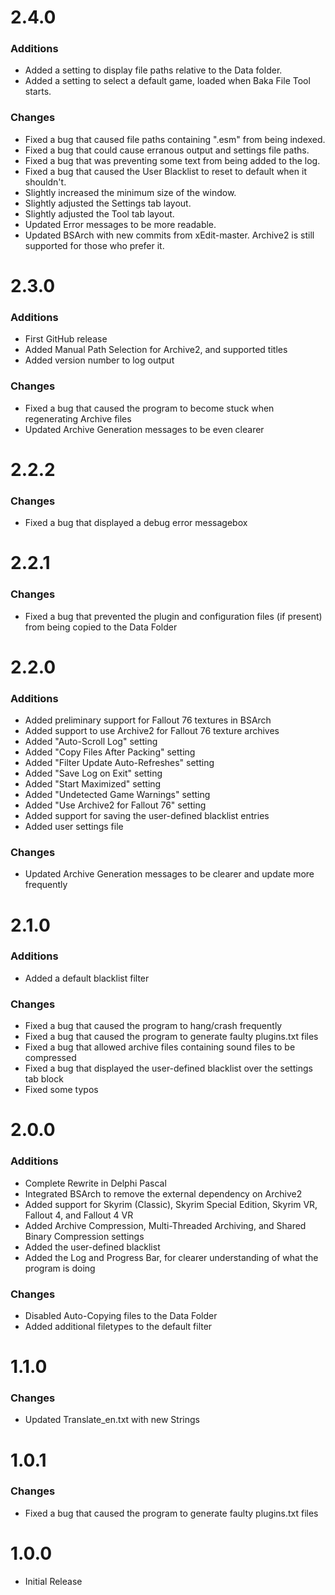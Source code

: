 # 2.4.0
### Additions
* Added a setting to display file paths relative to the Data folder.
* Added a setting to select a default game, loaded when Baka File Tool starts.
### Changes
* Fixed a bug that caused file paths containing ".esm" from being indexed.
* Fixed a bug that could cause erranous output and settings file paths.
* Fixed a bug that was preventing some text from being added to the log.
* Fixed a bug that caused the User Blacklist to reset to default when it shouldn't.
* Slightly increased the minimum size of the window.
* Slightly adjusted the Settings tab layout.
* Slightly adjusted the Tool tab layout.
* Updated Error messages to be more readable.
* Updated BSArch with new commits from xEdit-master. Archive2 is still supported for those who prefer it.

# 2.3.0
### Additions
* First GitHub release
* Added Manual Path Selection for Archive2, and supported titles
* Added version number to log output
### Changes
* Fixed a bug that caused the program to become stuck when regenerating Archive files
* Updated Archive Generation messages to be even clearer

# 2.2.2
### Changes
* Fixed a bug that displayed a debug error messagebox

# 2.2.1
### Changes
* Fixed a bug that prevented the plugin and configuration files (if present) from being copied to the Data Folder

# 2.2.0
### Additions
* Added preliminary support for Fallout 76 textures in BSArch
* Added support to use Archive2 for Fallout 76 texture archives
* Added "Auto-Scroll Log" setting
* Added "Copy Files After Packing" setting
* Added "Filter Update Auto-Refreshes" setting
* Added "Save Log on Exit" setting
* Added "Start Maximized" setting
* Added "Undetected Game Warnings" setting
* Added "Use Archive2 for Fallout 76" setting
* Added support for saving the user-defined blacklist entries
* Added user settings file
### Changes
* Updated Archive Generation messages to be clearer and update more frequently

# 2.1.0
### Additions
* Added a default blacklist filter
### Changes
* Fixed a bug that caused the program to hang/crash frequently
* Fixed a bug that caused the program to generate faulty plugins.txt files
* Fixed a bug that allowed archive files containing sound files to be compressed
* Fixed a bug that displayed the user-defined blacklist over the settings tab block
* Fixed some typos

# 2.0.0
### Additions
* Complete Rewrite in Delphi Pascal
* Integrated BSArch to remove the external dependency on Archive2
* Added support for Skyrim (Classic), Skyrim Special Edition, Skyrim VR, Fallout 4, and Fallout 4 VR
* Added Archive Compression, Multi-Threaded Archiving, and Shared Binary Compression settings
* Added the user-defined blacklist
* Added the Log and Progress Bar, for clearer understanding of what the program is doing
### Changes
* Disabled Auto-Copying files to the Data Folder
* Added additional filetypes to the default filter

# 1.1.0
### Changes
* Updated Translate_en.txt with new Strings

# 1.0.1
### Changes
* Fixed a bug that caused the program to generate faulty plugins.txt files

# 1.0.0
* Initial Release